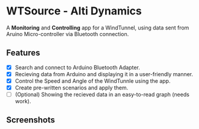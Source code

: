 # WTSource - Alti Dynamics
A **Monitoring** and **Controlling** app for a WindTunnel, using data sent from Aruino Micro-controller via Bluetooth connection.

## Features

- [x] Search and connect to Arduino Bluetooth Adapter.
- [x] Recieving data from Arduino and displaying it in a user-friendly manner.
- [x] Control the Speed and Angle of the WindTunnle using the app.
- [x] Create pre-written scenarios and apply them.
- [ ] \(Optional) Showing the recieved data in an easy-to-read graph (needs work).

## Screenshots

